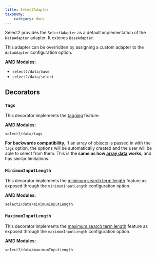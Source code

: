 ```yaml
---
title: SelectAdapter
taxonomy:
    category: docs
---
```


Select2 provides the `SelectAdapter` as a default implementation of the `DataAdapter` adapter.  It extends `BaseAdapter`.

This adapter can be overridden by assigning a custom adapter to the `dataAdapter` configuration option.
 
**AMD Modules:**

- `select2/data/base`
- `select2/data/select`

## Decorators

### `Tags`

This decorator implements the [tagging](/tagging) feature.

**AMD Modules:**

`select2/data/tags`

  <p>
    <strong>For backwards compatibility</strong>, if an array of objects is
    passed in with the <code>tags</code> option, the options will be
    automatically created and the user will be able to select from them.
    This is the <strong>same as how <a href="#data">array data</a>
    works</strong>, and has similar limitations.
  </p>
  
### `MinimumInputLength`

This decorator implements the [minimum search term length](/searching#minimum-search-term-length) feature as exposed through the `minimumInputLength` configuration option.

**AMD Modules:**

`select2/data/minimumInputLength`

### `MaximumInputLength`

This decorator implements the [maximum search term length](/searching#maximum-search-term-length) feature as exposed through the `maximumInputLength` configuration option.

**AMD Modules:**

`select2/data/maximumInputLength`
